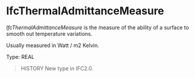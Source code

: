 # IfcThermalAdmittanceMeasure

_IfcThermalAdmittanceMeasure_ is the measure of the ability of a surface to smooth out temperature variations.

Usually measured in Watt / m2 Kelvin.

Type: REAL

> HISTORY  New type in IFC2.0.

